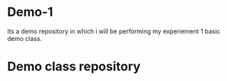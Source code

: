 # Demo-1
Its a demo repository in which i will be performing my experiement 1 basic demo class.
# Demo class repository 
